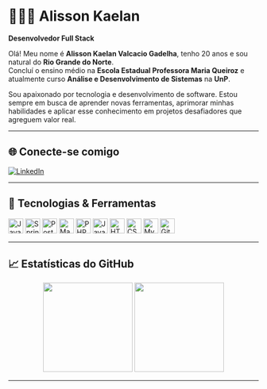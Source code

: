# 👨🏿‍💻 Alisson Kaelan  
**Desenvolvedor Full Stack**

Olá! Meu nome é **Alisson Kaelan Valcacio Gadelha**, tenho 20 anos e sou natural do **Rio Grande do Norte**.  
Concluí o ensino médio na **Escola Estadual Professora Maria Queiroz** e atualmente curso **Análise e Desenvolvimento de Sistemas** na **UnP**.

Sou apaixonado por tecnologia e desenvolvimento de software. Estou sempre em busca de aprender novas ferramentas, aprimorar minhas habilidades e aplicar esse conhecimento em projetos desafiadores que agreguem valor real.

---

## 🌐 Conecte-se comigo

[![LinkedIn](https://img.shields.io/badge/LinkedIn-Alisson%20Kaelan-0077B5?style=for-the-badge&logo=linkedin&logoColor=white)](https://www.linkedin.com/in/alisson-kaelan-65a924309)

---

## 🚀 Tecnologias & Ferramentas

<img src="https://cdn.jsdelivr.net/gh/devicons/devicon@latest/icons/java/java-plain-wordmark.svg" title="Java" width="30px"/>
<img src="https://cdn.jsdelivr.net/gh/devicons/devicon@latest/icons/spring/spring-original.svg" title="Spring Boot" width="30px"/>
<img src="https://cdn.jsdelivr.net/gh/devicons/devicon@latest/icons/postgresql/postgresql-plain.svg" title="PostgreSQL" width="30px"/>
<img src="https://cdn.jsdelivr.net/gh/devicons/devicon@latest/icons/maven/maven-original.svg" title="Maven" width="30px"/>
<img src="https://cdn.jsdelivr.net/gh/devicons/devicon@latest/icons/php/php-original.svg" title="PHP" width="30px"/>
<img src="https://cdn.jsdelivr.net/gh/devicons/devicon@latest/icons/javascript/javascript-plain.svg" title="JavaScript" width="30px"/>
<img src="https://cdn.jsdelivr.net/gh/devicons/devicon@latest/icons/html5/html5-plain-wordmark.svg" title="HTML5" width="30px"/>
<img src="https://cdn.jsdelivr.net/gh/devicons/devicon@latest/icons/css3/css3-plain-wordmark.svg" title="CSS3" width="30px"/>
<img src="https://cdn.jsdelivr.net/gh/devicons/devicon@latest/icons/mysql/mysql-original-wordmark.svg" title="MySQL" width="30px"/>
<img src="https://cdn.jsdelivr.net/gh/devicons/devicon@latest/icons/git/git-original.svg" title="Git" width="30px"/>


---

## 📈 Estatísticas do GitHub

<p align="center">
  <img height="180em" src="https://github-readme-stats.vercel.app/api?username=AlissonKaelan&show_icons=true&theme=tokyonight&include_all_commits=true&locale=pt-br"/>
  <img height="180em" src="https://github-readme-stats.vercel.app/api/top-langs/?username=AlissonKaelan&theme=tokyonight&layout=compact&custom_title=Tecnologias&langs_count=9"/>
</p>

---
